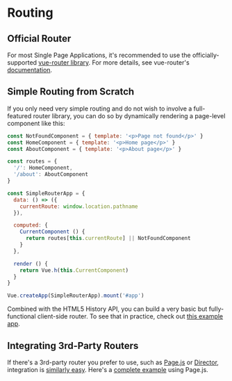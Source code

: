 # Routing

## Official Router

For most Single Page Applications, it's recommended to use the officially-supported [vue-router library](https://github.com/vuejs/vue-router). For more details, see vue-router's [documentation](https://router.vuejs.org/).

## Simple Routing from Scratch

If you only need very simple routing and do not wish to involve a full-featured router library, you can do so by dynamically rendering a page-level component like this:

``` js
const NotFoundComponent = { template: '<p>Page not found</p>' }
const HomeComponent = { template: '<p>Home page</p>' }
const AboutComponent = { template: '<p>About page</p>' }

const routes = {
  '/': HomeComponent,
  '/about': AboutComponent
}

const SimpleRouterApp = {
  data: () => ({
    currentRoute: window.location.pathname
  }),

  computed: {
    CurrentComponent () {
      return routes[this.currentRoute] || NotFoundComponent
    }
  },

  render () {
    return Vue.h(this.CurrentComponent)
  }
}

Vue.createApp(SimpleRouterApp).mount('#app')
```

Combined with the HTML5 History API, you can build a very basic but fully-functional client-side router. To see that in practice, check out [this example app](https://github.com/phanan/vue-3.0-simple-routing-example).

## Integrating 3rd-Party Routers

If there's a 3rd-party router you prefer to use, such as [Page.js](https://github.com/visionmedia/page.js) or [Director](https://github.com/flatiron/director), integration is [similarly easy](https://github.com/phanan/vue-3.0-simple-routing-example/compare/master...pagejs). Here's a [complete example](https://github.com/phanan/vue-3.0-simple-routing-example/tree/pagejs) using Page.js.

